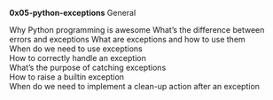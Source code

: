 **0x05-python-exceptions**
General

Why Python programming is awesome 
What’s the difference between errors and exceptions 
What are exceptions and how to use them  
When do we need to use exceptions  
How to correctly handle an exception  
What’s the purpose of catching exceptions   
How to raise a builtin exception  
When do we need to implement a clean-up action after an exception
